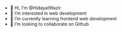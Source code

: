 - 👋 Hi, I’m @HidayatWazir
- 👀 I’m interested in web development
- 🌱 I’m currently learning frontend web development
- 💞️ I’m looking to collaborate on Github


<!---
HidayatWazir/HidayatWazir is a ✨ special ✨ repository because its `README.md` (this file) appears on your GitHub profile.
You can click the Preview link to take a look at your changes.
--->
